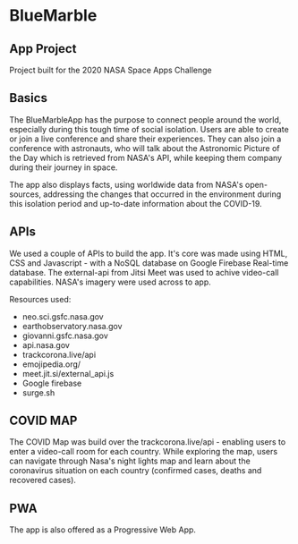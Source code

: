 # BlueMarble

## App Project

Project built for the 2020 NASA Space Apps Challenge

## Basics

The BlueMarbleApp has the purpose to connect people around the world, especially during this tough time of social isolation. Users are able to create or join a live conference and share their experiences. They can also join a conference with astronauts, who will talk about the Astronomic Picture of the Day which is retrieved from NASA's API, while keeping them company during their journey in space.

The app also displays facts, using worldwide data from NASA's open-sources, addressing the changes that occurred in the environment during this isolation period and up-to-date information about the COVID-19.

## APIs 

We used a couple of APIs to build the app. It's core was made using HTML, CSS and Javascript - with a NoSQL database on Google Firebase Real-time database. The external-api from Jitsi Meet was used to achive video-call capabilities. NASA's imagery were used across to app.

Resources used: 

- neo.sci.gsfc.nasa.gov
- earthobservatory.nasa.gov
- giovanni.gsfc.nasa.gov
- api.nasa.gov
- trackcorona.live/api
- emojipedia.org/
- meet.jit.si/external_api.js
- Google firebase
- surge.sh


## COVID MAP

The COVID Map was build over the trackcorona.live/api - enabling users to enter a video-call room for each country. While exploring the map, users can navigate through Nasa's night lights map and learn about the coronavirus situation on each country (confirmed cases, deaths and recovered cases). 

## PWA
The app is also offered as a Progressive Web App.
